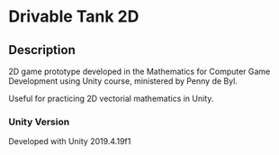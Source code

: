 # Drivable Tank 2D

## Description

2D game prototype developed in the Mathematics for Computer Game Development using Unity course, ministered by Penny de Byl.

Useful for practicing 2D vectorial mathematics in Unity.

### Unity Version

Developed with Unity 2019.4.19f1 
